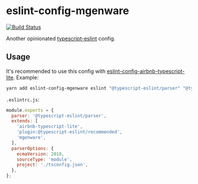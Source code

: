 # eslint-config-mgenware

[![Build Status](https://github.com/mgenware/eslint-config-mgenware/workflows/Build/badge.svg)](https://github.com/mgenware/eslint-config-mgenware/actions)

Another opinionated [typescript-eslint](https://github.com/typescript-eslint/typescript-eslint) config.

## Usage

It's recommended to use this config with [eslint-config-airbnb-typescript-lite](https://github.com/mgenware/eslint-config-airbnb-typescript-lite). Example:

```sh
yarn add eslint-config-mgenware eslint "@typescript-eslint/parser" "@typescript-eslint/eslint-plugin" "eslint-config-airbnb-typescript-lite" "eslint-plugin-import" -D
```

`.eslintrc.js`:

```js
module.exports = {
  parser: '@typescript-eslint/parser',
  extends: [
    'airbnb-typescript-lite',
    'plugin:@typescript-eslint/recommended',
    'mgenware',
  ],
  parserOptions: {
    ecmaVersion: 2018,
    sourceType: 'module',
    project: './tsconfig.json',
  },
};
```
